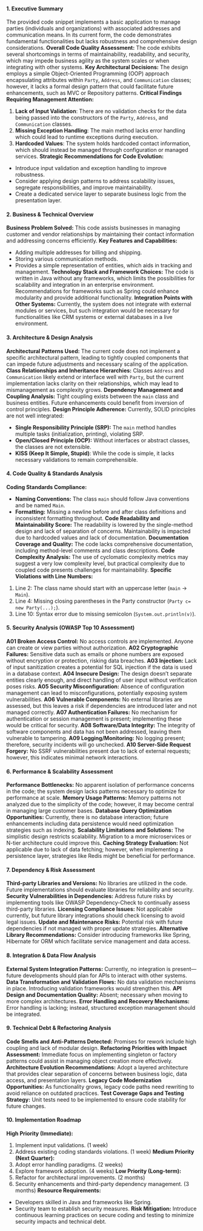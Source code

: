 #### 1. Executive Summary
The provided code snippet implements a basic application to manage parties (individuals and organizations) with associated addresses and communication means. In its current form, the code demonstrates fundamental functionalities but lacks robustness and comprehensive design considerations.
**Overall Code Quality Assessment:**
The code exhibits several shortcomings in terms of maintainability, readability, and security, which may impede business agility as the system scales or when integrating with other systems.
**Key Architectural Decisions:**
The design employs a simple Object-Oriented Programming (OOP) approach encapsulating attributes within `Party`, `Address`, and `Communication` classes; however, it lacks a formal design pattern that could facilitate future enhancements, such as MVC or Repository patterns.
**Critical Findings Requiring Management Attention:**
1. **Lack of Input Validation**: There are no validation checks for the data being passed into the constructors of the `Party`, `Address`, and `Communication` classes.
2. **Missing Exception Handling**: The main method lacks error handling which could lead to runtime exceptions during execution.
3. **Hardcoded Values**: The system holds hardcoded contact information, which should instead be managed through configuration or managed services.
**Strategic Recommendations for Code Evolution:**
- Introduce input validation and exception handling to improve robustness.
- Consider applying design patterns to address scalability issues, segregate responsibilities, and improve maintainability.
- Create a dedicated service layer to separate business logic from the presentation layer.
#### 2. Business & Technical Overview
**Business Problem Solved:**
This code assists businesses in managing customer and vendor relationships by maintaining their contact information and addressing concerns efficiently.
**Key Features and Capabilities:**
- Adding multiple addresses for billing and shipping.
- Storing various communication methods.
- Provides a simple representation of entities, which aids in tracking and management.
**Technology Stack and Framework Choices:**
The code is written in Java without any frameworks, which limits the possibilities for scalability and integration in an enterprise environment. Recommendations for frameworks such as Spring could enhance modularity and provide additional functionality.
**Integration Points with Other Systems:**
Currently, the system does not integrate with external modules or services, but such integration would be necessary for functionalities like CRM systems or external databases in a live environment.
#### 3. Architecture & Design Analysis
**Architectural Patterns Used:**
The current code does not implement a specific architectural pattern, leading to tightly coupled components that can impede future adjustments and necessary scaling of the application.
**Class Relationships and Inheritance Hierarchies:**
Classes `Address` and `Communication` likely extend or interface well with `Party`, but the current implementation lacks clarity on their relationships, which may lead to mismanagement as complexity grows.
**Dependency Management and Coupling Analysis:**
Tight coupling exists between the `main` class and business entities. Future enhancements could benefit from inversion of control principles.
**Design Principle Adherence:**
Currently, SOLID principles are not well integrated:
- **Single Responsibility Principle (SRP):** The `main` method handles multiple tasks (initialization, printing), violating SRP.
- **Open/Closed Principle (OCP):** Without interfaces or abstract classes, the classes are not extensible.
- **KISS (Keep It Simple, Stupid)**: While the code is simple, it lacks necessary validations to remain comprehensible.
#### 4. Code Quality & Standards Analysis
**Coding Standards Compliance:**
- **Naming Conventions:** The class `main` should follow Java conventions and be named `Main`.
- **Formatting:** Missing a newline before and after class definitions and inconsistent formatting throughout.
**Code Readability and Maintainability Score:**
The readability is lowered by the single-method design and lack of separation of concerns. Maintainability is impacted due to hardcoded values and lack of documentation.
**Documentation Coverage and Quality:**
The code lacks comprehensive documentation, including method-level comments and class descriptions.
**Code Complexity Analysis:**
The use of cyclomatic complexity metrics may suggest a very low complexity level, but practical complexity due to coupled code presents challenges for maintainability.
**Specific Violations with Line Numbers:**
1. Line 2: The class name should start with an uppercase letter (`main` → `Main`).
2. Line 4: Missing closing parentheses in the Party constructor (`Party c= new Party(...);`).
3. Line 10: Syntax error due to missing semicolon (`System.out.println(v)`).
#### 5. Security Analysis (OWASP Top 10 Assessment)
**A01 Broken Access Control:**
No access controls are implemented. Anyone can create or view parties without authorization.
**A02 Cryptographic Failures:**
Sensitive data such as emails or phone numbers are exposed without encryption or protection, risking data breaches.
**A03 Injection:**
Lack of input sanitization creates a potential for SQL injection if the data is used in a database context.
**A04 Insecure Design:**
The design doesn’t separate entities clearly enough, and direct handling of user input without verification poses risks.
**A05 Security Misconfiguration:**
Absence of configuration management can lead to misconfigurations, potentially exposing system vulnerabilities.
**A06 Vulnerable Components:**
No external libraries are assessed, but this leaves a risk if dependencies are introduced later and not managed correctly.
**A07 Authentication Failures:**
No mechanism for authentication or session management is present; implementing these would be critical for security.
**A08 Software/Data Integrity:**
The integrity of software components and data has not been addressed, leaving them vulnerable to tampering.
**A09 Logging/Monitoring:**
No logging present; therefore, security incidents will go unchecked.
**A10 Server-Side Request Forgery:**
No SSRF vulnerabilities present due to lack of external requests; however, this indicates minimal network interactions.
#### 6. Performance & Scalability Assessment
**Performance Bottlenecks:**
No apparent isolation of performance concerns in the code; the system design lacks patterns necessary to optimize for performance at scale.
**Memory Usage Patterns:**
Memory patterns not analyzed due to the simplicity of the code; however, it may become central in managing large customer bases.
**Database Query Optimization Opportunities:**
Currently, there is no database interaction; future enhancements including data persistence would need optimization strategies such as indexing.
**Scalability Limitations and Solutions:**
The simplistic design restricts scalability. Migration to a more microservices or N-tier architecture could improve this.
**Caching Strategy Evaluation:**
Not applicable due to lack of data fetching; however, when implementing a persistence layer, strategies like Redis might be beneficial for performance.
#### 7. Dependency & Risk Assessment
**Third-party Libraries and Versions:**
No libraries are utilized in the code. Future implementations should evaluate libraries for reliability and security.
**Security Vulnerabilities in Dependencies:**
Address future risks by implementing tools like OWASP Dependency-Check to continually assess third-party libraries.
**Licensing Compliance Issues:**
Not applicable currently, but future library integrations should check licensing to avoid legal issues.
**Update and Maintenance Risks:**
Potential risk with future dependencies if not managed with proper update strategies.
**Alternative Library Recommendations:**
Consider introducing frameworks like Spring, Hibernate for ORM which facilitate service management and data access.
#### 8. Integration & Data Flow Analysis
**External System Integration Patterns:**
Currently, no integration is present—future developments should plan for APIs to interact with other systems.
**Data Transformation and Validation Flows:**
No data validation mechanisms in place. Introducing validation frameworks would strengthen this.
**API Design and Documentation Quality:**
Absent; necessary when moving to more complex architectures.
**Error Handling and Recovery Mechanisms:**
Error handling is lacking; instead, structured exception management should be integrated.
#### 9. Technical Debt & Refactoring Analysis
**Code Smells and Anti-Patterns Detected:**
Promises for rework include high coupling and lack of modular design.
**Refactoring Priorities with Impact Assessment:**
Immediate focus on implementing singleton or factory patterns could assist in managing object creation more effectively.
**Architecture Evolution Recommendations:**
Adopt a layered architecture that provides clear separation of concerns between business logic, data access, and presentation layers.
**Legacy Code Modernization Opportunities:**
As functionality grows, legacy code paths need rewriting to avoid reliance on outdated practices.
**Test Coverage Gaps and Testing Strategy:**
Unit tests need to be implemented to ensure code stability for future changes.
#### 10. Implementation Roadmap
**High Priority (Immediate):**
1. Implement input validations. (1 week)
2. Address existing coding standards violations. (1 week)
**Medium Priority (Next Quarter):**
1. Adopt error handling paradigms. (2 weeks)
2. Explore framework adoption. (4 weeks)
**Low Priority (Long-term):**
1. Refactor for architectural improvements. (2 months)
2. Security enhancements and third-party dependency management. (3 months)
**Resource Requirements:**
- Developers skilled in Java and frameworks like Spring.
- Security team to establish security measures.
**Risk Mitigation:**
Introduce continuous learning practices on secure coding and testing to minimize security impacts and technical debt.